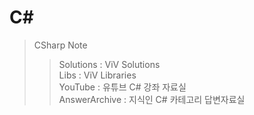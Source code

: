 # C# 

> CSharp Note
>> Solutions : ViV Solutions  
>> Libs : ViV Libraries  
>> YouTube : 유튜브 C# 강좌 자료실  
>> AnswerArchive : 지식인 C# 카테고리 답변자료실  
